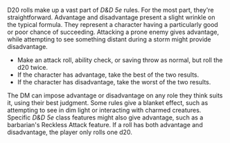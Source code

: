D20 rolls make up a vast part of _D&D 5e_ rules. For the most part, they're straightforward. Advantage and disadvantage present a slight wrinkle on the typical formula. They represent a character having a particularly good or poor chance of succeeding. Attacking a prone enemy gives advantage, while attempting to see something distant during a storm might provide disadvantage.

- Make an attack roll, ability check, or saving throw as normal, but roll the d20 twice.
- If the character has advantage, take the best of the two results.
- If the character has disadvantage, take the worst of the two results.

The DM can impose advantage or disadvantage on any role they think suits it, using their best judgment. Some rules give a blanket effect, such as attempting to see in dim light or interacting with charmed creatures. Specific _D&D 5e_ class features might also give advantage, such as a barbarian's Reckless Attack feature. If a roll has both advantage and disadvantage, the player only rolls one d20.